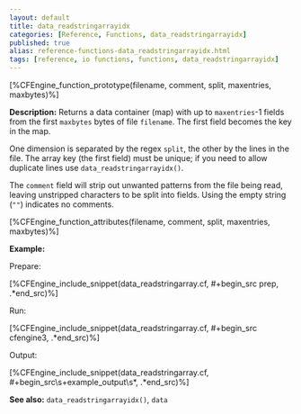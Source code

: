 ```yaml
---
layout: default
title: data_readstringarrayidx
categories: [Reference, Functions, data_readstringarrayidx]
published: true
alias: reference-functions-data_readstringarrayidx.html
tags: [reference, io functions, functions, data_readstringarrayidx]
---
```


[%CFEngine_function_prototype(filename, comment, split, maxentries, maxbytes)%]

**Description:** Returns a data container (map) with up to
`maxentries`-1 fields from the first `maxbytes` bytes of file
`filename`.  The first field becomes the key in the map.

One dimension is separated by the regex `split`, the other by the
lines in the file. The array key (the first field) must be unique; if
you need to allow duplicate lines use `data_readstringarrayidx()`.

The `comment` field will strip out unwanted patterns from the file being read, leaving unstripped characters to be split into fields. Using the empty string (`""`) indicates no comments.

[%CFEngine_function_attributes(filename, comment, split, maxentries, maxbytes)%]

**Example:**

Prepare:

[%CFEngine_include_snippet(data_readstringarray.cf, #\+begin_src prep, .*end_src)%]

Run:

[%CFEngine_include_snippet(data_readstringarray.cf, #\+begin_src cfengine3, .*end_src)%]

Output:

[%CFEngine_include_snippet(data_readstringarray.cf, #\+begin_src\s+example_output\s*, .*end_src)%]

**See also:** `data_readstringarrayidx()`, `data`
